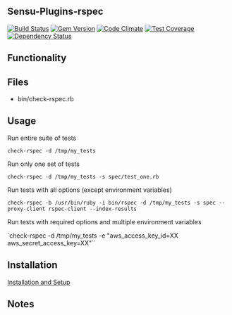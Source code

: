 ## Sensu-Plugins-rspec

[![Build Status](https://travis-ci.org/sensu-plugins/sensu-plugins-rspec.svg?branch=master)](https://travis-ci.org/sensu-plugins/sensu-plugins-rspec)
[![Gem Version](https://badge.fury.io/rb/sensu-plugins-rspec.svg)](http://badge.fury.io/rb/sensu-plugins-rspec)
[![Code Climate](https://codeclimate.com/github/sensu-plugins/sensu-plugins-rspec/badges/gpa.svg)](https://codeclimate.com/github/sensu-plugins/sensu-plugins-rspec)
[![Test Coverage](https://codeclimate.com/github/sensu-plugins/sensu-plugins-rspec/badges/coverage.svg)](https://codeclimate.com/github/sensu-plugins/sensu-plugins-rspec)
[![Dependency Status](https://gemnasium.com/sensu-plugins/sensu-plugins-rspec.svg)](https://gemnasium.com/sensu-plugins/sensu-plugins-rspec)

## Functionality

## Files
 * bin/check-rspec.rb

## Usage

Run entire suite of tests

`check-rspec -d /tmp/my_tests`

Run only one set of tests

`check-rspec -d /tmp/my_tests -s spec/test_one.rb`

Run tests with all options (except environment variables)

`check-rspec -b /usr/bin/ruby -i bin/rspec -d /tmp/my_tests -s spec --proxy-client rspec-client --index-results`

Run tests with required options and multiple environment variables

`check-rspec -d /tmp/my_tests -e "aws_access_key_id=XX aws_secret_access_key=XX"``


## Installation

[Installation and Setup](http://sensu-plugins.io/docs/installation_instructions.html)

## Notes
